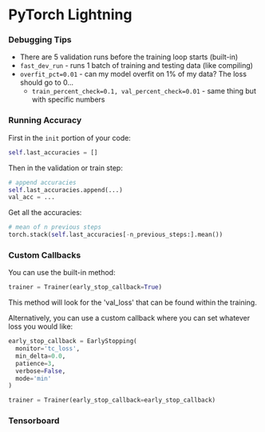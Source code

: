 # PyTorch Lightning

### Debugging Tips

* There are 5 validation runs before the training loop starts (built-in)
* `fast_dev_run` - runs 1 batch of training and testing data (like compiling)
* `overfit_pct=0.01` - can my model overfit on 1% of my data? The loss should go to 0...
  * `train_percent_check=0.1, val_percent_check=0.01` - same thing but with specific numbers


### Running Accuracy


First in the `init` portion of your code:

```python
self.last_accuracies = []
```

Then in the validation or train step:

```python
# append accuracies
self.last_accuracies.append(...)
val_acc = ...
```

Get all the accuracies:

```python
# mean of n previous steps
torch.stack(self.last_accuracies[-n_previous_steps:].mean())
```

### Custom Callbacks

You can use the built-in method:

```python
trainer = Trainer(early_stop_callback=True)
```

This method will look for the 'val_loss' that can be found within the training.

Alternatively, you can use a custom callback where you can set whatever loss you would like:

```python
early_stop_callback = EarlyStopping(
  monitor='tc_loss',
  min_delta=0.0,
  patience=3,
  verbose=False,
  mode='min'
)

trainer = Trainer(early_stop_callback=early_stop_callback)
```


### Tensorboard